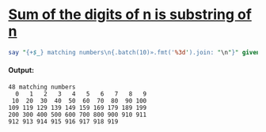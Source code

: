 [1]: https://rosettacode.org/wiki/Sum_of_the_digits_of_n_is_substring_of_n

# [Sum of the digits of n is substring of n][1]

```perl
say "{+$_} matching numbers\n{.batch(10)».fmt('%3d').join: "\n"}" given (^1000).grep: { .contains: .comb.sum }
```

#### Output:
```
48 matching numbers
  0   1   2   3   4   5   6   7   8   9
 10  20  30  40  50  60  70  80  90 100
109 119 129 139 149 159 169 179 189 199
200 300 400 500 600 700 800 900 910 911
912 913 914 915 916 917 918 919
```
